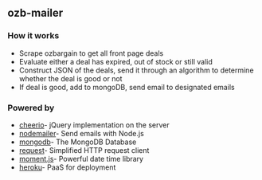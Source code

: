 ## ozb-mailer

### How it works
- Scrape ozbargain to get all front page deals
- Evaluate either a deal has expired, out of stock or still valid
- Construct JSON of the deals, send it through an algorithm to determine whether the deal is good or not
- If deal is good, add to mongoDB, send email to designated emails

### Powered by
- [cheerio](https://github.com/cheeriojs/cheerio)- jQuery implementation on the server
- [nodemailer](https://github.com/nodemailer/nodemailer)- Send emails with Node.js
- [mongodb](https://github.com/mongodb/mongo)- The MongoDB Database
- [request](https://github.com/request/request)- Simplified HTTP request client
- [moment.js](https://github.com/moment/moment)- Powerful date time library
- [heroku](https://www.heroku.com/)- PaaS for deployment